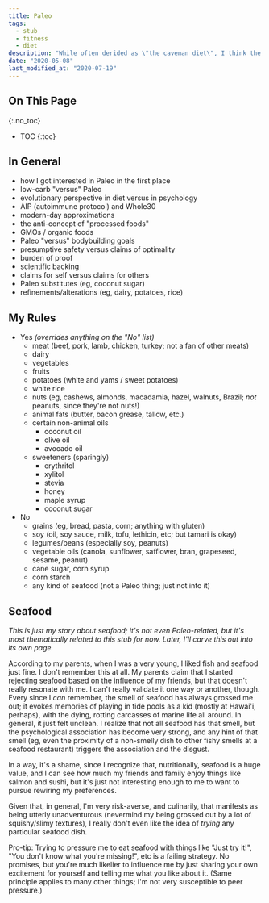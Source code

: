 ```yaml
---
title: Paleo
tags:
  - stub
  - fitness
  - diet
description: "While often derided as \"the caveman diet\", I think the right approach to evaluating Paleo is in thinking of it as a presumptively safe default."
date: "2020-05-08"
last_modified_at: "2020-07-19"
---
```


## On This Page
{:.no_toc}
* TOC
{:toc}

## In General

* how I got interested in Paleo in the first place
* low-carb "versus" Paleo
* evolutionary perspective in diet versus in psychology
* AIP (autoimmune protocol) and Whole30
* modern-day approximations
* the anti-concept of "processed foods"
* GMOs / organic foods
* Paleo "versus" bodybuilding goals
* presumptive safety versus claims of optimality
* burden of proof
* scientific backing
* claims for self versus claims for others
* Paleo substitutes (eg, coconut sugar)
* refinements/alterations (eg, dairy, potatoes, rice)

## My Rules

* Yes _(overrides anything on the "No" list)_
  * meat (beef, pork, lamb, chicken, turkey; not a fan of other meats)
  * dairy
  * vegetables
  * fruits
  * potatoes (white and yams / sweet potatoes)
  * white rice
  * nuts (eg, cashews, almonds, macadamia, hazel, walnuts, Brazil; _not_ peanuts, since they're not nuts!)
  * animal fats (butter, bacon grease, tallow, etc.)
  * certain non-animal oils
    * coconut oil
    * olive oil
    * avocado oil
  * sweeteners (sparingly)
    * erythritol
    * xylitol
    * stevia
    * honey
    * maple syrup
    * coconut sugar
* No
  * grains (eg, bread, pasta, corn; anything with gluten)
  * soy (oil, soy sauce, milk, tofu, lethicin, etc; but tamari is okay)
  * legumes/beans (especially soy, peanuts)
  * vegetable oils (canola, sunflower, safflower, bran, grapeseed, sesame, peanut)
  * cane sugar, corn syrup
  * corn starch
  * any kind of seafood (not a Paleo thing; just not into it)

## Seafood
_This is just my story about seafood; it's not even Paleo-related, but it's most thematically related to this stub for now. Later, I'll carve this out into its own page._

According to my parents, when I was a very young, I liked fish and seafood just fine. I don't remember this at all. My parents claim that I started rejecting seafood based on the influence of my friends, but that doesn't really resonate with me. I can't really validate it one way or another, though. Every since I _can_ remember, the smell of seafood has always grossed me out; it evokes memories of playing in tide pools as a kid (mostly at Hawai'i, perhaps), with the dying, rotting carcasses of marine life all around. In general, it just felt unclean. I realize that not all seafood has that smell, but the psychological association has become very strong, and any hint of that smell (eg, even the proximity of a non-smelly dish to other fishy smells at a seafood restaurant) triggers the association and the disgust.

In a way, it's a shame, since I recognize that, nutritionally, seafood is a huge value, and I can see how much my friends and family enjoy things like salmon and sushi, but it's just not interesting enough to me to want to pursue rewiring my preferences.

Given that, in general, I'm very risk-averse, and culinarily, that manifests as being utterly unadventurous (nevermind my being grossed out by a lot of squishy/slimy textures), I really don't even like the idea of _trying_ any particular seafood dish.

Pro-tip: Trying to pressure me to eat seafood with things like "Just try it!", "You don't know what you're missing!", etc is a failing strategy. No promises, but you're much likelier to influence me by just sharing your own excitement for yourself and telling me what you like about it. (Same principle applies to many other things; I'm not very susceptible to peer pressure.)
